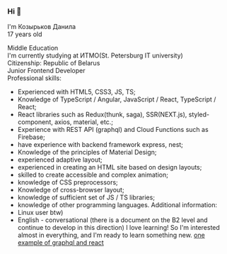 ### Hi 👋

I'm Козырьков Данила\
17 years old

Middle Education\
I'm currently studying at ИТМО(St. Petersburg IT university)\
Citizenship: Republic of Belarus\
Junior Frontend Developer\
Professional skills:
- Experienced with HTML5, CSS3, JS, TS;
- Knowledge of TypeScript / Angular, JavaScript / React, TypeScript / React;
- React libraries such as Redux(thunk, saga), SSR(NEXT.js), styled-component, axios, material, etc.;
- Experience with REST API (graphql) and Cloud Functions such as Firebase;
- have experience with backend framework express, nest;
- Knowledge of the principles of Material Design;
- experienced adaptive layout;
- experienced in creating an HTML site based on design layouts;
- skilled to create accessible and complex animation;
- knowledge of CSS preprocessors;
- Knowledge of cross-browser layout;
- knowledge of sufficient set of JS / TS libraries;
- knowledge of other programming languages. Additional information: 
- Linux user btw)
- English - conversational (there is a document on the B2 level and continue to develop in this direction)
I love learning! So I'm interested almost in everything, and I'm ready to learn something new.
[one example of graphql and react](https://kz2d.github.io)
<!--
**kz2d/kz2d** is a ✨ _special_ ✨ repository because its `README.md` (this file) appears on your GitHub profile.

Here are some ideas to get you started:

- 🔭 I’m currently working on ...
- 🌱 I’m currently learning ...
- 👯 I’m looking to collaborate on ...
- 🤔 I’m looking for help with ...
- 💬 Ask me about ...
- 📫 How to reach me: ...
- 😄 Pronouns: ...
- ⚡ Fun fact: ...
-->
